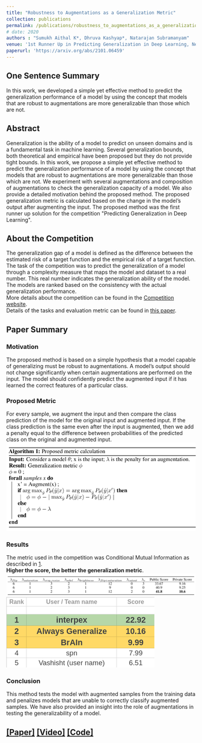 ```yaml
---
title: "Robustness to Augmentations as a Generalization Metric"
collection: publications
permalink: /publications/robustness_to_augmentations_as_a_generalization_metric
# date: 2020
authors : "Sumukh Aithal K*, Dhruva Kashyap*, Natarajan Subramanyam" 
venue: '1st Runner Up in Predicting Generalization in Deep Learning, NeurIPS 2020 Competition Track'
paperurl: 'https://arxiv.org/abs/2101.06459'
---
```

## One Sentence Summary
In this work, we developed a simple yet effective method to predict the generalization performance of a model by using the concept that models that are robust to augmentations are more generalizable than those which are not.
## Abstract
Generalization is the ability of a model to predict on unseen domains and is a fundamental task in machine learning. Several generalization bounds, both theoretical and empirical have been proposed but they do not provide tight bounds. In this work, we propose a simple yet effective method to predict the generalization performance of a model by using the concept that models that are robust to augmentations are more generalizable than those which are not. We experiment with several augmentations and composition of augmentations to check the generalization capacity of a model. We also provide a detailed motivation behind the proposed method. The proposed generalization metric is calculated based on the change in the model’s output after augmenting the input. The proposed method was the first runner up solution for the competition "Predicting Generalization in Deep Learning".
## About the Competition
The generalization gap of a model is defined as the difference between the estimated risk of a target function and the empirical risk of a target function. \
The task of the competition was to predict the generalization of a model through a complexity measure that maps the model and dataset to a real number. This real number indicates the generalization ability of the model. The models are ranked based on the consistency with the actual generalization performance. \
More details about the competition can be found in the [Competition website](https://sites.google.com/view/pgdl2020).\
Details of the tasks and evaluation metric can be found in [this paper](https://arxiv.org/pdf/2012.07976.pdf).
## Paper Summary
### Motivation
The proposed method is based on a simple hypothesis that a model capable of generalizing must be robust to augmentations.
A model’s output should not change significantly when certain augmentations are performed on the input. 
The model should confidently predict the augmented input if it has learned the correct features of a particular class.
### Proposed Metric
For every sample, we augment the input and then compare the class prediction of the model for the original input and augmented input. If the class
prediction is the same even after the input is augmented, then we add a penalty equal to the difference between probabilities of the predicted class
on the original and augmented input.
![Algorithm](files/algorithm.png)
### Results
The metric used in the competition was Conditional Mutual Information as described in [1]().\
**Higher the score, the better the generalization metric**.\
![Penalties for misclassification on each augmentation and scores obtained on 3 submissions.](files/results.png)\
![Private Leaderboard (Team Always Generalize)](files/private_lb.png)
### Conclusion
This method tests the model with augmented samples from the training data and penalizes models that are unable to correctly classify augmented
samples. We have also provided an insight into the role of augmentations in testing the generalizability of a model.


## [\[Paper\]](https://arxiv.org/abs/2101.06459) [\[Video\]](https://slideslive.com/38942495/robustness-to-augmentations-as-a-generalization-metric) [\[Code\]](https://github.com/sumukhaithal6/pgdl)